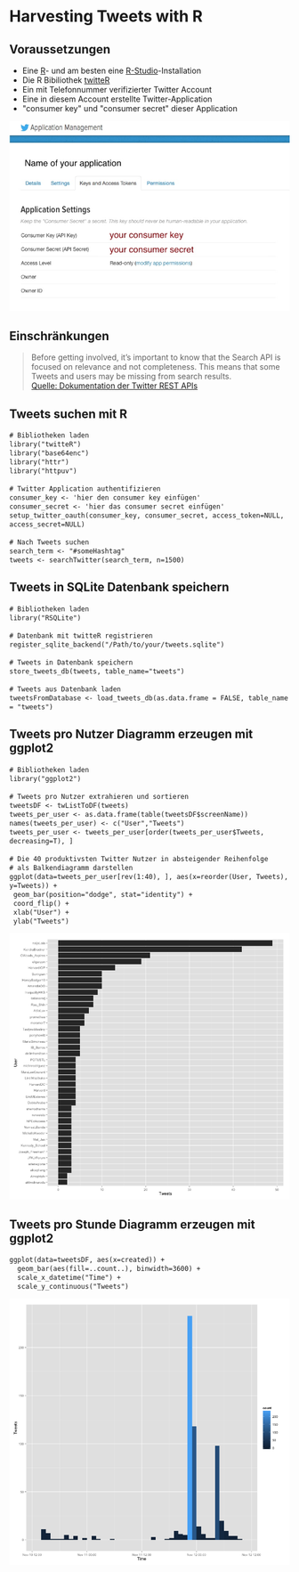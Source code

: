 # Harvesting Tweets with R

## Voraussetzungen
* Eine [R](https://www.r-project.org)- und am besten eine [R-Studio](https://www.rstudio.com)-Installation
* Die R Bibiliothek [twitteR](https://cran.r-project.org/web/packages/twitteR/index.html)
* Ein mit Telefonnummer verifizierter Twitter Account
* Eine in diesem Account erstellte Twitter-Application
* "consumer key" und "consumer secret" dieser Application

![image](images/twitter_application_management.jpeg)

## Einschränkungen
> Before getting involved, it’s important to know that the Search API is focused on relevance and not completeness. This means that some Tweets and users may be missing from search results.  
> [Quelle: Dokumentation der Twitter REST APIs](https://dev.twitter.com/rest/public/search)






## Tweets suchen mit R
	# Bibliotheken laden
	library("twitteR")
	library("base64enc")
	library("httr")
	library("httpuv")
	
	# Twitter Application authentifizieren
	consumer_key <- 'hier den consumer key einfügen'
	consumer_secret <- 'hier das consumer secret einfügen'
	setup_twitter_oauth(consumer_key, consumer_secret, access_token=NULL, 	access_secret=NULL)
	
	# Nach Tweets suchen
	search_term <- "#someHashtag"
	tweets <- searchTwitter(search_term, n=1500)
	
## Tweets in SQLite Datenbank speichern
	# Bibliotheken laden
	library("RSQLite")
	
	# Datenbank mit twitteR registrieren
	register_sqlite_backend("/Path/to/your/tweets.sqlite")
	
	# Tweets in Datenbank speichern
	store_tweets_db(tweets, table_name="tweets")
	
	# Tweets aus Datenbank laden
	tweetsFromDatabase <- load_tweets_db(as.data.frame = FALSE, table_name = "tweets")

## Tweets pro Nutzer Diagramm erzeugen mit ggplot2
	# Bibliotheken laden
	library("ggplot2")
	
	# Tweets pro Nutzer extrahieren und sortieren
	tweetsDF <- twListToDF(tweets)
	tweets_per_user <- as.data.frame(table(tweetsDF$screenName))
	names(tweets_per_user) <- c("User","Tweets")
	tweets_per_user <- tweets_per_user[order(tweets_per_user$Tweets, decreasing=T), ]
	
	# Die 40 produktivsten Twitter Nutzer in absteigender Reihenfolge
	# als Balkendiagramm darstellen
	ggplot(data=tweets_per_user[rev(1:40), ], aes(x=reorder(User, Tweets), y=Tweets)) +
	 geom_bar(position="dodge", stat="identity") +
	 coord_flip() +
	 xlab("User") +
	 ylab("Tweets")

![image](images/tweets-per-user.png)

## Tweets pro Stunde Diagramm erzeugen mit ggplot2
	ggplot(data=tweetsDF, aes(x=created)) + 
	  geom_bar(aes(fill=..count..), binwidth=3600) + 
	  scale_x_datetime("Time") + 
	  scale_y_continuous("Tweets")
	  
	  
![image](images/tweets-per-hour.png)	 